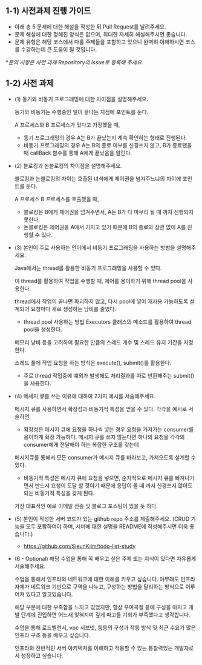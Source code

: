 ## 1-1) 사전과제 진행 가이드

- 아래 총 5 문제에 대한 해설을 작성한 뒤 Pull Request를 날려주세요.
- 문제 해설에 대한 정해진 양식은 없으며, 최대한 자세히 해설해주시면 좋습니다.
- 문제 유형은 해당 코스에서 다룰 주제들을 포함하고 있으니 완벽히 이해하시면 코스를 수강하는데 큰 도움이 될 것입니다.

**문의 사항은 사전 과제 Repository의 Issue로 등록해 주세요.*
  


## 1-2) 사전 과제

- (1) 동기와 비동기 프로그래밍에 대한 차이점을 설명해주세요.

  동기와 비동기는 수행중인 일이 끝나는 지점에 포인트를 둔다.
  
  A 프로세스와 B 프로세스가 있다고 가정했을 때,
  
    - 동기 프로그래밍의 경우 A는 B가 끝났는지 계속 확인하는 형태로 진행된다.
    - 비동기 프로그래밍의 경우 A는 B의 종료 여부를 신경쓰지 않고, B가 종료됐을 때 callBack 함수를 통해 A에게 끝났음을 알린다.
    
- (2) 블로킹과 논블로킹의 차이점을 설명해주세요.
  
  블로킹과 논블로킹의 차이는 호출된 녀석에게 제어권을 넘겨주느냐의 차이에 포인트를 둔다.
  
  A 프로세스 B 프로세스를 호출했을 때,
  
    - 블로킹은 B에게 제어권을 넘겨주면서, A는 B가 다 마무리 될 때 까지 진행되지 못한다.
    - 논블로킹은 제어권을 A에서 가지고 있기 때문에 B의 종료와 상관 없이 A를 진행할 수 있다.

- (3) 본인이 주로 사용하는 언어에서 비동기 프로그래밍을 사용하는 방법을 설명해주세요.

  Java에서는 thread를 활용한 비동기 프로그래밍을 사용할 수 있다. 
  
  이 thread를 활용하여 작업을 수행할 때, 제어를 용이하기 위해 thread pool을 사용한다.
  
  thread에서 작업이 끝나면 파괴하지 않고, 다시 pool에 넣어 재사용 가능하도록 설계되어 요청마다 새로 생성하는 낭비를 줄였다.
  
  - thread pool 사용하는 방법
  Executors 클래스의 메소드를 활용하여 thread pool을 생성한다.
  
  메모리 낭비 등을 고려하여 필요한 만큼의 스레드 개수 및 스레드 유지 기간을 지정한다.
  
  스레드 풀에 작업 요청을 하는 방식은 execute(), submit()를 활용한다.
    - 주로 thread 작업중에 예외가 발생해도 처리결과를 따로 반환해주는 submit()을 사용한다.
  
- (4) 메세지 큐를 쓰는 이유에 대하여 2가지 예시를 서술해주세요.

  메시지 큐를 사용하면서 확장성과 비동기적 특성을 얻을 수 있다.
  각각을 예시로 서술하면
    - 확장성은 메시지 큐에 요청을 하나씩 넣는 경우 요청을 가져가는 consumer를 용이하게 확장 가능하다.
    메시지 큐를 쓰지 않는다면 하나의 요청을 각각의 consumer에게 전달해야 하는 복잡한 구조를 갖는데
    
    메시지큐를 통해서 모든 consumer가 메시지 큐를 바라보고, 가져오도록 설계할 수 있다.
    
    - 비동기적 특성은 메시지 큐에 요청을 넣으면, 순차적으로 메시지 큐를 빠져나가면서 반드시 요청이 도달 할 것이기 때문에 응답이 올 때 까지 신경쓰지 않아도 되는 비동기적 특성을 갖게 된다.
    
    가장 대표적인 예로 이메일 전송 및 블로그 포스팅이 있을 듯 하다.

- (5) 본인이 작성한 서버 코드가 있는 github repo 주소를 제출해주세요. (CRUD 기능을 모두 포함하여야 하며, 서버에 대한 설명을 README에 작성해주시면 더욱 좋습니다.) 

  - https://github.com/SieunKiim/todo-list-study

- (6 - Optional) 해당 수업을 통해 꼭 배우고 싶은 주제 또는 지식이 있다면 자유롭게 서술해주세요.
 
  수업을 통해서 인프라와 네트워크에 대한 이해를 키우고 싶습니다. 아무래도 인프라 자체가 네트워크 기반으로 구역을 나누고, 구성하는 방법을 달리하는 방식으로 이루어져 있다고 알고있습니다.
  
  해당 부분에 대한 부족함을 느끼고 있었지만, 항상 우여곡절 끝에 구성을 마치고 개발 단계에 진입하면 어느새 잊혀지며 깊게 파고들 기회가 부족했다고 생각합니다.
  
  수업을 통해 로드벨런서, vpc 서브넷, 등등의 구성과 작동 방식 및 최근 수요가 많은 인프라 구조 등을 배우고 싶습니다.
  
  인프라와 전반적인 서버 아키텍처를 이해하고 적용할 수 있는 통찰력있는 개발자로서 성장하고 싶습니다.
